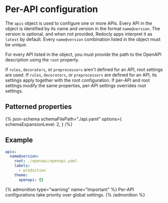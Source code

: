 # Per-API configuration

The `apis` object is used to configure one or more APIs.
Every API in the object is identified by its name and version in the format `name@version`.
The version is optional, and when not provided, Redocly apps interpret it as `latest` by default.
Every `name@version` combination listed in the object must be unique.

For every API listed in the object, you must provide the path to the OpenAPI description using the `root` property.

If `rules`, `decorators`, or `preprocessors` aren't defined for an API, root settings are used.
If `rules`, `decorators`, or `preprocessors` are defined for an API, its settings apply together with the root configuration.
If per-API and root settings modify the same properties, per-API settings overrides root settings.

## Patterned properties

{% json-schema
  schemaFilePath="./api.yaml"
   options={
    schemaExpansionLevel: 2,
  }
/%}

## Example

```yaml
apis:
  name@version:
    root: ./openapi/openapi.yaml
    labels:
      - production
    theme:
      openapi: {}
```

{% admonition type="warning" name="Important" %}
Per-API configurations take priority over global settings.
{% /admonition %}
